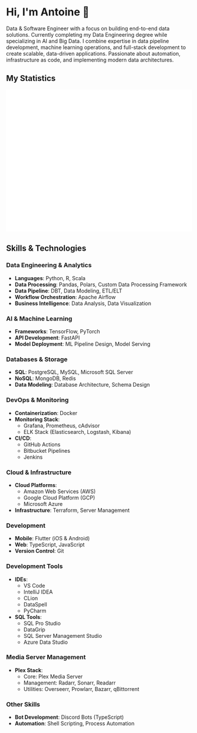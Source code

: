 # Hi, I'm Antoine 👋

Data & Software Engineer with a focus on building end-to-end data solutions. Currently completing my Data Engineering degree while specializing in AI and Big Data. I combine expertise in data pipeline development, machine learning operations, and full-stack development to create scalable, data-driven applications. Passionate about automation, infrastructure as code, and implementing modern data architectures.

## My Statistics

![AntoineTSIO's Stats](github-metrics.svg)

## Skills & Technologies

### Data Engineering & Analytics
- **Languages**: Python, R, Scala
- **Data Processing**: Pandas, Polars, Custom Data Processing Framework
- **Data Pipeline**: DBT, Data Modeling, ETL/ELT
- **Workflow Orchestration**: Apache Airflow
- **Business Intelligence**: Data Analysis, Data Visualization

### AI & Machine Learning
- **Frameworks**: TensorFlow, PyTorch
- **API Development**: FastAPI
- **Model Deployment**: ML Pipeline Design, Model Serving

### Databases & Storage
- **SQL**: PostgreSQL, MySQL, Microsoft SQL Server
- **NoSQL**: MongoDB, Redis
- **Data Modeling**: Database Architecture, Schema Design

### DevOps & Monitoring
- **Containerization**: Docker
- **Monitoring Stack**:
  - Grafana, Prometheus, cAdvisor
  - ELK Stack (Elasticsearch, Logstash, Kibana)
- **CI/CD**:
  - GitHub Actions
  - Bitbucket Pipelines
  - Jenkins

### Cloud & Infrastructure
- **Cloud Platforms**:
  - Amazon Web Services (AWS)
  - Google Cloud Platform (GCP)
  - Microsoft Azure
- **Infrastructure**: Terraform, Server Management

### Development
- **Mobile**: Flutter (iOS & Android)
- **Web**: TypeScript, JavaScript
- **Version Control**: Git

### Development Tools
- **IDEs**:
  - VS Code
  - IntelliJ IDEA
  - CLion
  - DataSpell
  - PyCharm
- **SQL Tools**:
  - SQL Pro Studio
  - DataGrip
  - SQL Server Management Studio
  - Azure Data Studio

### Media Server Management
- **Plex Stack**:
  - Core: Plex Media Server
  - Management: Radarr, Sonarr, Readarr
  - Utilities: Overseerr, Prowlarr, Bazarr, qBittorrent

### Other Skills
- **Bot Development**: Discord Bots (TypeScript)
- **Automation**: Shell Scripting, Process Automation
